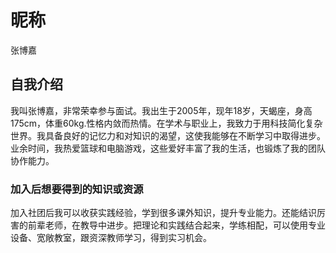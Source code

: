 # 昵称
张博嘉
## 自我介绍
我叫张博嘉，非常荣幸参与面试。我出生于2005年，现年18岁，天蝎座，身高175cm，体重60kg.性格内敛而热情。在学术与职业上，我致力于用科技简化复杂世界。我具备良好的记忆力和对知识的渴望，这使我能够在不断学习中取得进步。业余时间，我热爱篮球和电脑游戏，这些爱好丰富了我的生活，也锻炼了我的团队协作能力。
### 加入后想要得到的知识或资源
加入社团后我可以收获实践经验，学到很多课外知识，提升专业能力。还能结识厉害的前辈老师，在教导中进步。把理论和实践结合起来，学练相配，可以使用专业设备、宽敞教室，跟资深教师学习，得到实习机会。
